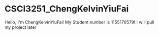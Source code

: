 # CSCI3251_ChengKelvinYiuFai
Hello, I'm ChengKelvinYiuFai!
My Student number is 1155170579!
I will pull my project later
